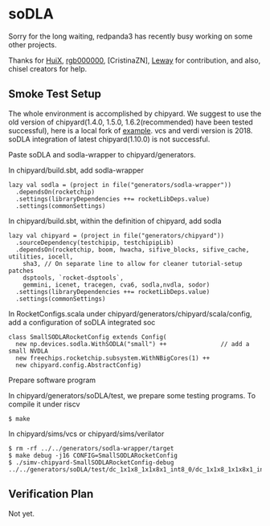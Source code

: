 soDLA 
================

Sorry for the long waiting, redpanda3 has recently busy working on some other projects.

Thanks for [HuiX](xuehui.hf@gmail.com), [rgb000000](rgb000000black@gmail.com), [CristinaZN], [Leway](https://github.com/colin4124) for contribution, and also, chisel creators for help.


Smoke Test Setup
----------------
The whole environment is accomplished by chipyard. We suggest to use the old version of chipyard(1.4.0, 1.5.0, 1.6.2(recommended) have been tested successful), here is a local fork of [example](https://github.com/cora-chipyard/chipyard). vcs and verdi version is 2018. 
soDLA integration of latest chipyard(1.10.0) is not successful. 

Paste soDLA and sodla-wrapper to chipyard/generators.

In chipyard/build.sbt, add sodla-wrapper

```
lazy val sodla = (project in file("generators/sodla-wrapper"))
  .dependsOn(rocketchip)
  .settings(libraryDependencies ++= rocketLibDeps.value)
  .settings(commonSettings)
```

In chipyard/build.sbt, within the definition of chipyard,  add sodla

```
lazy val chipyard = (project in file("generators/chipyard"))
  .sourceDependency(testchipip, testchipipLib)
  .dependsOn(rocketchip, boom, hwacha, sifive_blocks, sifive_cache, utilities, iocell,
    sha3, // On separate line to allow for cleaner tutorial-setup patches
    dsptools, `rocket-dsptools`,
    gemmini, icenet, tracegen, cva6, sodla,nvdla, sodor)
  .settings(libraryDependencies ++= rocketLibDeps.value)
  .settings(commonSettings)
```

In RocketConfigs.scala under chipyard/generators/chipyard/scala/config, add a configuration of soDLA integrated soc

```
class SmallSODLARocketConfig extends Config(
  new np.devices.sodla.WithSODLA("small") ++               // add a small NVDLA
  new freechips.rocketchip.subsystem.WithNBigCores(1) ++
  new chipyard.config.AbstractConfig)
```


Prepare software program

In chipyard/generators/soDLA/test, we prepare some testing programs. To compile it under riscv

    $ make
    
In chipyard/sims/vcs or chipyard/sims/verilator
    
    $ rm -rf ../../generators/sodla-wrapper/target
    $ make debug -j16 CONFIG=SmallSODLARocketConfig
    $ ./simv-chipyard-SmallSODLARocketConfig-debug ../../generators/soDLA/test/dc_1x1x8_1x1x8x1_int8_0/dc_1x1x8_1x1x8x1_int8_0.riscv 


Verification Plan
---------------- 

Not yet.
